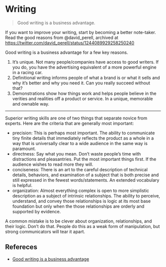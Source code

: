 # Writing

> Good writing is a business advantage.

If you want to improve your writing, start by becoming a better note-taker. Read the good reasons from @david_perell, archived at https://twitter.com/david_perell/status/1244089929258250240

Good writing is a business advantage for a few key reasons.

1. It’s unique. Not many people/companies have access to good writers. If you do, you have the advertising equivalent of a more powerful engine in a racing car.
2. Definitional writing informs people of what a brand is or what it sells and why it’s better and why you need it. Can you really succeed without that?
3. Demonstrations show how things work and helps people believe in the verities and realities off a product or service. In a unique, memorable and ownable way.

---

Superior writing skills are one of two things that separate novice from experts. Here are the criteria that are generally most important:

- precision: This is perhaps most important. The ability to communicate tiny finite details that immediately reflects the product as a whole in a way that is universally clear to a wide audience in the same way is paramount.
- directness: Say what you mean. Don’t waste people’s time with distractions and pleasantries. Put the most important things first. If the audience wishes to read more they will.
- conciseness: There is an art to the careful description of technical details, behaviors, and examination of a subject that is both precise and still expressed in the fewest words/statements. An extended vocabulary is helpful.
- organization: Almost everything complex is open to more simplistic description as a subject of intrinsic relationships. The ability to perceive, understand, and convey those relationships is logic at its most base foundation but only when the those relationships are orderly and supported by evidence.

A common mistake is to be clever about organization, relationships, and their logic. Don’t do that. People do this as a weak form of manipulation, but strong communicators will tear it apart.


## Refereces

- [Good writing is a business advantage](https://adaged.blogspot.com/2020/04/good-writing-is-business-advantage.html)
